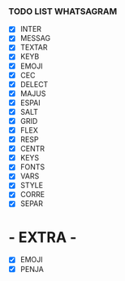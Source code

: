 ### TODO LIST WHATSAGRAM

- [x] INTER
- [x] MESSAG
- [x] TEXTAR
- [x] KEYB
- [x] EMOJI
- [x] CEC
- [x] DELECT
- [x] MAJUS
- [x] ESPAI
- [x] SALT
- [x] GRID
- [x] FLEX
- [x] RESP
- [x] CENTR
- [x] KEYS
- [x] FONTS
- [x] VARS
- [x] STYLE
- [x] CORRE
- [x] SEPAR
# - EXTRA -
- [x] EMOJI
- [x] PENJA

